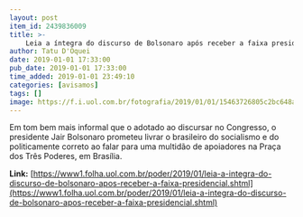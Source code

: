 ```yaml
---
layout: post
item_id: 2439836009
title: >-
    Leia a íntegra do discurso de Bolsonaro após receber a faixa presidencial
author: Tatu D'Oquei
date: 2019-01-01 17:33:00
pub_date: 2019-01-01 17:33:00
time_added: 2019-01-01 23:49:10
categories: [avisamos]
tags: []
image: https://f.i.uol.com.br/fotografia/2019/01/01/15463726805c2bc648afeb0_1546372680_3x2_xl.jpg
---
```


Em tom bem mais informal que o adotado ao discursar no Congresso, o presidente Jair Bolsonaro prometeu livrar o brasileiro do socialismo e do politicamente correto ao falar para uma multidão de apoiadores na Praça dos Três Poderes, em Brasília.

**Link:** [https://www1.folha.uol.com.br/poder/2019/01/leia-a-integra-do-discurso-de-bolsonaro-apos-receber-a-faixa-presidencial.shtml](https://www1.folha.uol.com.br/poder/2019/01/leia-a-integra-do-discurso-de-bolsonaro-apos-receber-a-faixa-presidencial.shtml)

